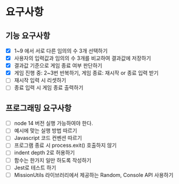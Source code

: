 # 요구사항

## 기능 요구사항

- [x] 1~9 에서 서로 다른 임의의 수 3개 선택하기
- [x] 사용자의 입력값과 임의의 수 3개를 비교하여 결과값에 저장하기
- [x] 결과값 기준으로 게임 종료 여부 판단하기
- [x] 게임 진행 중: 2~3번 반복하기, 게임 종료: 재시작 or 종료 입력 받기
- [ ] 재시작 입력 시 리셋하기
- [ ] 종료 입력 시 게임 종료 출력하기

## 프로그래밍 요구사항

- [ ] node 14 버전 실행 가능하여야 한다.
- [ ] 예시에 맞는 실행 방법 따르기
- [ ] Javascript 코드 컨벤션 따르기
- [ ] 프로그램 종료 시 process.exit() 호출하지 않기
- [ ] indent depth 2로 허용하기
- [ ] 함수는 한가지 일만 하도록 작성하기
- [ ] Jest로 테스트 하기
- [ ] MissionUtils 라이브러리에서 제공하는 Random, Console API 사용하기